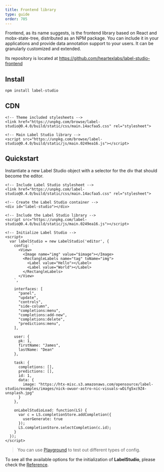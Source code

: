```yaml
---
title: Frontend library
type: guide
order: 705
---
```


Frontend, as its name suggests, is the frontend library based on React and mobx-state-tree, distributed as an NPM package. You can include it in your applications and provide data annotation support to your users. It can be granularly customized and extended.

Its repository is located at https://github.com/heartexlabs/label-studio-frontend

## Install

```bash
npm install label-studio
```

## CDN

```xhtml
<!-- Theme included stylesheets -->
<link href="https://unpkg.com/browse/label-studio@0.4.0/build/static/css/main.14acfaa5.css" rel="stylesheet">

<!-- Main Label Studio library -->
<script src="https://unpkg.com/browse/label-studio@0.4.0/build/static/js/main.0249ea16.js"></script>
```

## Quickstart

Instantiate a new Label Studio object with a selector for the div that should become the editor.

```xhtml
<!-- Include Label Studio stylesheet -->
<link href="https://unpkg.com/label-studio@0.4.0/build/static/css/main.14acfaa5.css" rel="stylesheet">

<!-- Create the Label Studio container -->
<div id="label-studio"></div>

<!-- Include the Label Studio library -->
<script src="https://unpkg.com/label-studio@0.4.0/build/static/js/main.0249ea16.js"></script>

<!-- Initialize Label Studio -->
<script>
  var labelStudio = new LabelStudio('editor', {
    config: `
      <View>
        <Image name="img" value="$image"></Image>
        <RectangleLabels name="tag" toName="img">
          <Label value="Hello"></Label>
          <Label value="World"></Label>  
        </RectangleLabels>
      </View>
    `,

    interfaces: [
      "panel",
      "update",
      "controls",
      "side-column",
      "completions:menu",
      "completions:add-new",
      "completions:delete",
      "predictions:menu",
    ],

    user: {
      pk: 1,
      firstName: "James",
      lastName: "Dean"
    },

    task: {
      completions: [],
      predictions: [],
      id: 1,
      data: {
        image: "https://htx-misc.s3.amazonaws.com/opensource/label-studio/examples/images/nick-owuor-astro-nic-visuals-wDifg5xc9Z4-unsplash.jpg"
      }
    },
    
    onLabelStudioLoad: function(LS) {
      var c = LS.completionStore.addCompletion({
        userGenerate: true
      });
      LS.completionStore.selectCompletion(c.id);
    }
  });
</script>
```

> You can use [Playground](/playground) to test out different types of config.

To see all the available options for the initialization of **LabelStudio**, please check the [Reference](frontend_reference.html).
